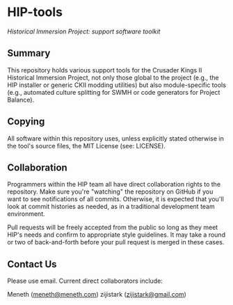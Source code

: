 HIP-tools
===

*Historical Immersion Project: support software toolkit*

## Summary ##

This repository holds various support tools for the Crusader Kings II Historical Immersion Project, not only those global to the project (e.g., the HIP installer or generic CKII modding utilities) but also module-specific tools (e.g., automated culture splitting for SWMH or code generators for Project Balance).

## Copying ##

All software within this repository uses, unless explicitly stated otherwise in the tool's source files, the MIT License (see: LICENSE).

## Collaboration ##

Programmers within the HIP team all have direct collaboration rights to the repository.  Make sure you're "watching" the repository on GitHub if you want to see notifications of all commits.  Otherwise, it is expected that you'll look at commit histories as needed, as in a traditional development team environment.

Pull requests will be freely accepted from the public so long as they meet HIP's needs and confirm to appropriate style guidelines.  It may take a round or two of back-and-forth before your pull request is merged in these cases.

## Contact Us ##

Please use email. Current direct collaborators include:

Meneth (meneth@meneth.com)
zijistark (zijistark@gmail.com)
